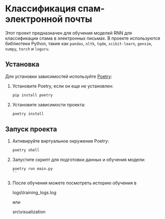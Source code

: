  # Классификация спам-электронной почты

Этот проект предназначен для обучения моделей RNN для классификации спама в электронных письмах. В проекте используются библиотеки Python, такие как `pandas`, `nltk`, `tqdm`, `scikit-learn`, `gensim`, `numpy`, `torch` и `loguru`.

## Установка

Для установки зависимостей используйте [Poetry](https://python-poetry.org/):

1. Установите Poetry, если он еще не установлен:
    ```sh
    pip install poetry
    ```

2. Установите зависимости проекта:
    ```sh
    poetry install
    ```

## Запуск проекта

1. Активируйте виртуальное окружение Poetry:
    ```sh
    poetry shell
    ```

2. Запустите скрипт для подготовки данных и обучения модели:
    ```sh
    poetry run main.py
    ``
3. После обучения можете посмотреть историю обучения в
    
    logs\training_logs.log

    или 

    src\visualization

